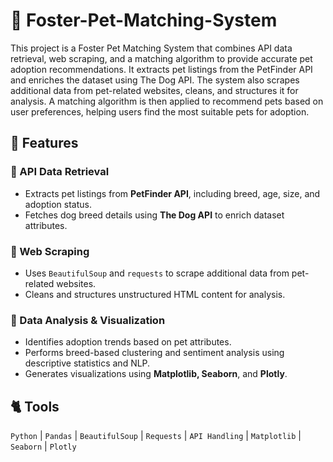 # 🐩 Foster-Pet-Matching-System

This project is a Foster Pet Matching System that combines API data retrieval, web scraping, and a matching algorithm to provide accurate pet adoption recommendations. It extracts pet listings from the PetFinder API and enriches the dataset using The Dog API. The system also scrapes additional data from pet-related websites, cleans, and structures it for analysis. A matching algorithm is then applied to recommend pets based on user preferences, helping users find the most suitable pets for adoption.

## 🐶 Features  
### 🔹 API Data Retrieval  
- Extracts pet listings from **PetFinder API**, including breed, age, size, and adoption status.  
- Fetches dog breed details using **The Dog API** to enrich dataset attributes.  

### 🔹 Web Scraping  
- Uses `BeautifulSoup` and `requests` to scrape additional data from pet-related websites.  
- Cleans and structures unstructured HTML content for analysis.  

### 🔹 Data Analysis & Visualization  
- Identifies adoption trends based on pet attributes.  
- Performs breed-based clustering and sentiment analysis using descriptive statistics and NLP.  
- Generates visualizations using **Matplotlib, Seaborn**, and **Plotly**.  

## 🐈 Tools  
`Python` | `Pandas` | `BeautifulSoup` | `Requests` | `API Handling` | `Matplotlib` | `Seaborn` | `Plotly`  

